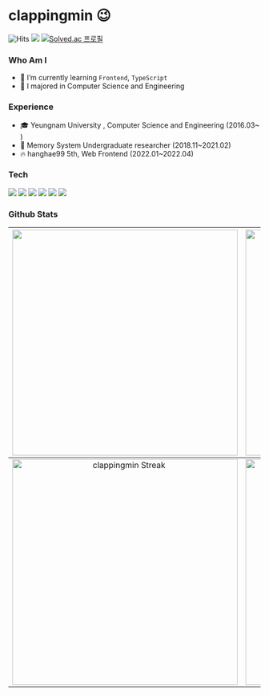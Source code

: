 # clappingmin 😉
![Hits](https://hits.seeyoufarm.com/api/count/incr/badge.svg?url=https%3A%2F%2Fgithub.com%2Fclappingmin&count_bg=%2339A0D1&title_bg=%2398999C&icon=&icon_color=%23E7E7E7&title=hits&edge_flat=false)
<a href="https://greenteacreamfrappuccino.tistory.com/"><img src="https://img.shields.io/badge/-Tech%20Blog-%23000"></a> 
[![Solved.ac
프로필](http://mazassumnida.wtf/api/mini/generate_badge?boj=clappingmin)](https://solved.ac/clappingmin)  

  
### Who Am I

- 🌱 I’m currently learning `Frontend`, `TypeScript`
- 🥇 I majored in Computer Science and Engineering


### Experience

- 🎓 Yeungnam University , Computer Science and Engineering (2016.03~ )
- 🔎 Memory System Undergraduate researcher (2018.11~2021.02)
- 🔥 hanghae99 5th, Web Frontend (2022.01~2022.04)


### Tech
<img src="https://img.shields.io/badge/HTML5-E34F26?style=for-the-badge&logo=HTML5&logoColor=white"/> <img src="https://img.shields.io/badge/CSS3-1572B6?style=for-the-badge&logo=CSS3&logoColor=white"/> <img src="https://img.shields.io/badge/JavaScript-F7DF1E?style=for-the-badge&logo=JavaScript&logoColor=black"/> <img src="https://img.shields.io/badge/React-61DAFB?style=for-the-badge&logo=React&logoColor=black"/> <img src="https://img.shields.io/badge/Redux-764ABC?style=for-the-badge&logo=Redux&logoColor=white"/>  <img src="https://img.shields.io/badge/styledComponents-DB7093?style=for-the-badge&logo=styled-components&logoColor=white"/>   


### Github Stats
<!-- | ![Clappingmin's GitHub stats](https://github-readme-stats.vercel.app/api?username=clappingmin&show_icons=true&theme=graywhite&hide_border=true) | ![Top Langs](https://github-readme-stats.vercel.app/api/top-langs/?username=clappingmin&layout=compact&theme=graywhite&hide_border=true) |
|:--------|:--------:| -->

<img width="450em" src="https://github-profile-trophy.vercel.app/?username=clappingmin&theme=radical&row=2&column=4&margin-w=10&margin-h=15&no-bg=true)](https://github.com/ryo-ma/github-profile-trophy"> |  <img  width="450em" src="https://github-readme-stats.vercel.app/api/top-langs?username=clappingmin&show_icons=true&locale=en&layout=compact&theme=radical" alt="clappingmin's Most used lang" />
:-------------------------:|:-------------------------:
<img  width="450em"   src="https://github-readme-streak-stats.herokuapp.com/?user=clappingmin&theme=radical" alt="clappingmin Streak" /> | <img  width="450em" align="center" alt="clappingmin's Github stats"  src="https://github-readme-stats.vercel.app/api?username=clappingmin&show_icons=true&count_private=true&theme=radical" /> 
